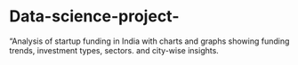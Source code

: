# Data-science-project-
“Analysis of startup funding in India with charts and graphs showing funding trends, investment types, sectors. and city-wise insights. 
